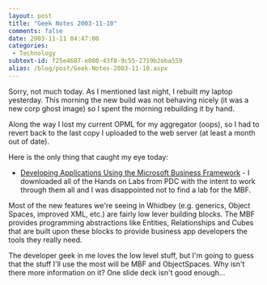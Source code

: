 ```yaml
---
layout: post
title: "Geek Notes 2003-11-10"
comments: false
date: 2003-11-11 04:47:00
categories:
 - Technology
subtext-id: f25e4607-e080-43f8-9c55-2719b2eba559
alias: /blog/post/Geek-Notes-2003-11-10.aspx
---
```



Sorry, not much today. As I mentioned last night, I rebuilt my laptop yesterday. This morning the new build was not behaving nicely (it was a new corp ghost image) so I spent the morning rebuilding it by hand.

Along the way I lost my current OPML for my aggregator (oops), so I had to revert back to the last copy I uploaded to the web server (at least a month out of date).

Here is the only thing that caught my eye today:

  * [Developing Applications Using the Microsoft Business Framework](http://www.gotdotnet.com/team/PDC/4121/DAT340.ppt) - I downloaded all of the Hands on Labs from PDC with the intent to work through them all and I was disappointed not to find a lab for the MBF.  
  
Most of the new features we're seeing in Whidbey (e.g. generics, Object Spaces, improved XML, etc.) are fairly low lever building blocks. The MBF provides programming abstractions like Entities, Relationships and Cubes that are built upon these blocks to provide business app developers the tools they really need.  
  
The developer geek in me loves the low level stuff, but I'm going to guess that the stuff I'll use the most will be MBF and ObjectSpaces. Why isn't there more information on it? One slide deck isn't good enough...
